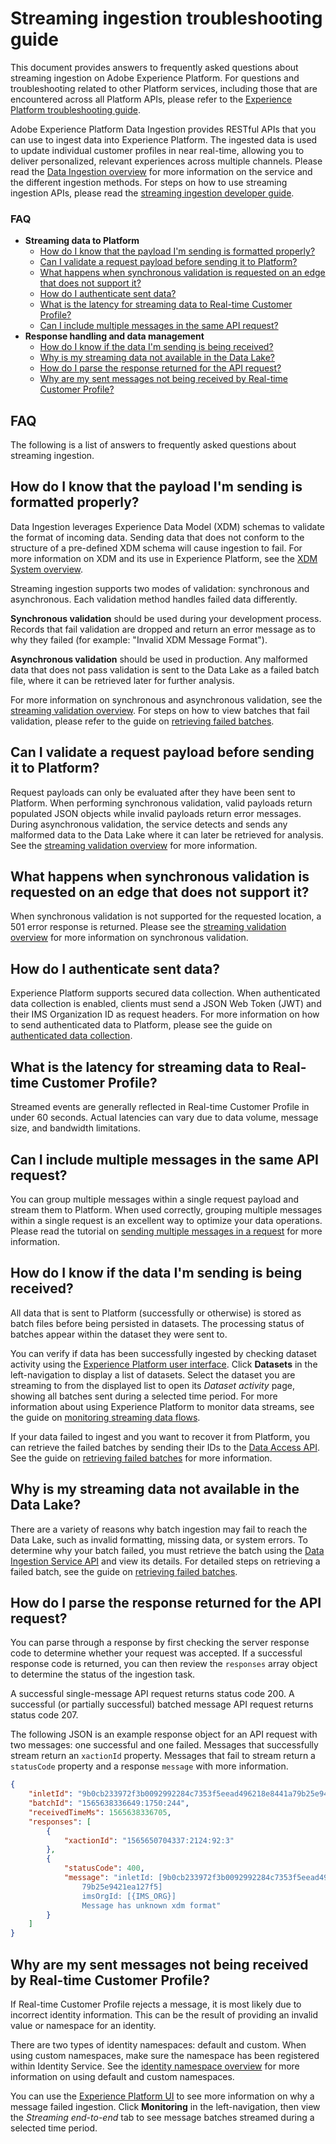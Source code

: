 # Streaming ingestion troubleshooting guide

This document provides answers to frequently asked questions about streaming ingestion on Adobe Experience Platform. For questions and troubleshooting related to other Platform services, including those that are encountered across all Platform APIs, please refer to the [Experience Platform troubleshooting guide][Trouble Shooting Guide].

Adobe Experience Platform Data Ingestion provides RESTful APIs that you can use to ingest data into Experience Platform. The ingested data is used to update individual customer profiles in near real-time, allowing you to deliver personalized, relevant experiences across multiple channels. Please read the [Data Ingestion overview](../ingest_architectural_overview/data-ingestion-overview.md) for more information on the service and the different ingestion methods. For steps on how to use streaming ingestion APIs, please read the [streaming ingestion developer guide][Getting Started With Streaming Ingestion].

### FAQ

- **Streaming data to Platform**
    - [How do I know that the payload I'm sending is formatted properly?](#how-do-i-know-that-the-payload-im-sending-is-formatted-properly)
    - [Can I validate a request payload before sending it to Platform?](#can-i-validate-a-request-payload-before-sending-it-to-platform)
    - [What happens when synchronous validation is requested on an edge that does not support it?](#what-happens-when-synchronous-validation-is-requested-on-an-edge-that-does-not-support-it)
    - [How do I authenticate sent data?](#how-do-i-authenticate-sent-data)
    - [What is the latency for streaming data to Real-time Customer Profile?](#what-is-the-latency-for-streaming-data-to-real-time-customer-profile)
    - [Can I include multiple messages in the same API request?](#can-i-include-multiple-messages-in-the-same-api-request)
- **Response handling and data management**
    - [How do I know if the data I'm sending is being received?](#how-do-i-know-if-the-data-im-sending-is-being-received)
    - [Why is my streaming data not available in the Data Lake?](#why-is-my-streaming-data-not-available-in-the-data-lake)
    - [How do I parse the response returned for the API request?](#how-do-i-parse-the-response-returned-for-the-api-request)
    - [Why are my sent messages not being received by Real-time Customer Profile?](#why-are-my-sent-messages-not-being-received-by-real-time-customer-profile)

## FAQ

The following is a list of answers to frequently asked questions about streaming ingestion.

## How do I know that the payload I'm sending is formatted properly?

Data Ingestion leverages Experience Data Model (XDM) schemas to validate the format of incoming data. Sending data that does not conform to the structure of a pre-defined XDM schema will cause ingestion to fail. For more information on XDM and its use in Experience Platform, see the [XDM System overview](../schema_registry/xdm_system/xdm_system_in_experience_platform.md).

Streaming ingestion supports two modes of validation: synchronous and asynchronous. Each validation method handles failed data differently.

**Synchronous validation** should be used during your development process. Records that fail validation are dropped and return an error message as to why they failed (for example: "Invalid XDM Message Format").

**Asynchronous validation** should be used in production. Any malformed data that does not pass validation is sent to the Data Lake as a failed batch file, where it can be retrieved later for further analysis.

For more information on synchronous and asynchronous validation, see the [streaming validation overview][Streaming Validation]. For steps on how to view batches that fail validation, please refer to the guide on [retrieving failed batches][Retrieving Failed Batches].

## Can I validate a request payload before sending it to Platform?

Request payloads can only be evaluated after they have been sent to Platform. When performing synchronous validation, valid payloads return populated JSON objects while invalid payloads return error messages. During asynchronous validation, the service detects and sends any malformed data to the Data Lake where it can later be retrieved for analysis. See the [streaming validation overview][Streaming Validation] for more information.

## What happens when synchronous validation is requested on an edge that does not support it?

When synchronous validation is not supported for the requested location, a 501 error response is returned. Please see the [streaming validation overview][Streaming Validation] for more information on synchronous validation.

## How do I authenticate sent data?

Experience Platform supports secured data collection. When authenticated data collection is enabled, clients must send a JSON Web Token (JWT) and their IMS Organization ID as request headers. For more information on how to send authenticated data to Platform, please see the guide on [authenticated data collection][Authenticated Data Collection].

## What is the latency for streaming data to Real-time Customer Profile?

Streamed events are generally reflected in Real-time Customer Profile in under 60 seconds. Actual latencies can vary due to data volume, message size, and bandwidth limitations.

## Can I include multiple messages in the same API request?

You can group multiple messages within a single request payload and stream them to Platform. When used correctly, grouping multiple messages within a single request is an excellent way to optimize your data operations. Please read the tutorial on [sending multiple messages in a request][Streaming Multiple Messages] for more information. 

## How do I know if the data I'm sending is being received?

All data that is sent to Platform (successfully or otherwise) is stored as batch files before being persisted in datasets. The processing status of batches appear within the dataset they were sent to.

You can verify if data has been successfully ingested by checking dataset activity using the [Experience Platform user interface][platform-ui]. Click **Datasets** in the left-navigation to display a list of datasets. Select the dataset you are streaming to from the displayed list to open its *Dataset activity* page, showing all batches sent during a selected time period. For more information about using Experience Platform to monitor data streams, see the guide on [monitoring streaming data flows][Monitoring Streaming Data Flows].

If your data failed to ingest and you want to recover it from Platform, you can retrieve the failed batches by sending their IDs to the [Data Access API][Data Access Service API]. See the guide on [retrieving failed batches][Retrieving Failed Batches] for more information.

## Why is my streaming data not available in the Data Lake?

There are a variety of reasons why batch ingestion may fail to reach the Data Lake, such as invalid formatting, missing data, or system errors. To determine why your batch failed, you must retrieve the batch using the [Data Ingestion Service API][Data Ingestion Service] and view its details. For detailed steps on retrieving a failed batch, see the guide on [retrieving failed batches][Retrieving Failed Batches].

## How do I parse the response returned for the API request?

You can parse through a response by first checking the server response code to determine whether your request was accepted. If a successful response code is returned, you can then review the `responses` array object to determine the status of the ingestion task.

A successful single-message API request returns status code 200. A successful (or partially successful) batched message API request returns status code 207.

The following JSON is an example response object for an API request with two messages: one successful and one failed. Messages that successfully stream return an `xactionId` property. Messages that fail to stream return a `statusCode` property and a response `message` with more information.

```JSON
{
    "inletId": "9b0cb233972f3b0092992284c7353f5eead496218e8441a79b25e9421ea127f5",
    "batchId": "1565638336649:1750:244",
    "receivedTimeMs": 1565638336705,
    "responses": [
        {
            "xactionId": "1565650704337:2124:92:3"
        },
        {
            "statusCode": 400,
            "message": "inletId: [9b0cb233972f3b0092992284c7353f5eead496218e8441a
                79b25e9421ea127f5] 
                imsOrgId: [{IMS_ORG}] 
                Message has unknown xdm format"
        }
    ]
}
```

## Why are my sent messages not being received by Real-time Customer Profile? 

If Real-time Customer Profile rejects a message, it is most likely due to incorrect identity information. This can be the result of providing an invalid value or namespace for an identity.

There are two types of identity namespaces: default and custom. When using custom namespaces, make sure the namespace has been registered within Identity Service. See the [identity namespace overview][identity-namespace] for more information on using default and custom namespaces.

You can use the [Experience Platform UI][platform-ui] to see more information on why a message failed ingestion. Click **Monitoring** in the left-navigation, then view the _Streaming end-to-end_ tab to see message batches streamed during a selected time period.

[Trouble Shooting Guide]: ../platform_faq_and_troubleshooting/platform_faq_and_troubleshooting.md
[Authenticated Data Collection]: authenticated_data_collection.md
[Getting Started With Streaming Ingestion]: creating_a_streaming_connection.md
[Monitoring Streaming Data Flows]: monitor-data-flows.md
[Streaming Validation]: streaming_validation.md
[Retrieving Failed Batches]: retrieving_failed_batches.md
[Streaming Multiple Messages]: ./sending_multiple_messages_in_an_http_request.md
[platform-ui]: https://platform.adobe.com
[Data Access Service API]: ../../../../../../acpdr/swagger-specs/data-access-api.yaml
[Data Ingestion Service]: ../../../../../../acpdr/swagger-specs/ingest-api.yaml
[identity-namespace]: ../identity_namespace_overview/identity_namespace_overview.md